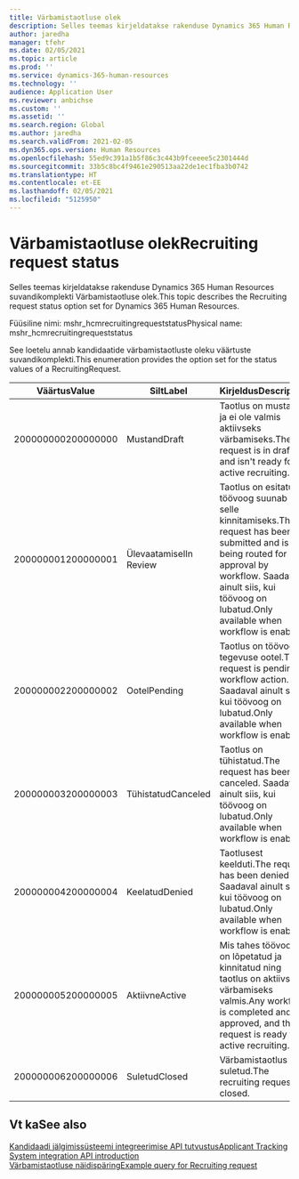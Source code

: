 ```yaml
---
title: Värbamistaotluse olek
description: Selles teemas kirjeldatakse rakenduse Dynamics 365 Human Resources suvandikomplekti Värbamistaotluse olek.
author: jaredha
manager: tfehr
ms.date: 02/05/2021
ms.topic: article
ms.prod: ''
ms.service: dynamics-365-human-resources
ms.technology: ''
audience: Application User
ms.reviewer: anbichse
ms.custom: ''
ms.assetid: ''
ms.search.region: Global
ms.author: jaredha
ms.search.validFrom: 2021-02-05
ms.dyn365.ops.version: Human Resources
ms.openlocfilehash: 55ed9c391a1b5f86c3c443b9fceeee5c2301444d
ms.sourcegitcommit: 33b5c8bc4f9461e290513aa22de1ec1fba3b0742
ms.translationtype: HT
ms.contentlocale: et-EE
ms.lasthandoff: 02/05/2021
ms.locfileid: "5125950"
---
```

# <a name="recruiting-request-status"></a><span data-ttu-id="a09f6-103">Värbamistaotluse olek</span><span class="sxs-lookup"><span data-stu-id="a09f6-103">Recruiting request status</span></span>

<span data-ttu-id="a09f6-104">Selles teemas kirjeldatakse rakenduse Dynamics 365 Human Resources suvandikomplekti Värbamistaotluse olek.</span><span class="sxs-lookup"><span data-stu-id="a09f6-104">This topic describes the Recruiting request status option set for Dynamics 365 Human Resources.</span></span>

<span data-ttu-id="a09f6-105">Füüsiline nimi: mshr_hcmrecruitingrequeststatus</span><span class="sxs-lookup"><span data-stu-id="a09f6-105">Physical name: mshr_hcmrecruitingrequeststatus</span></span>

<span data-ttu-id="a09f6-106">See loetelu annab kandidaatide värbamistaotluste oleku väärtuste suvandikomplekti.</span><span class="sxs-lookup"><span data-stu-id="a09f6-106">This enumeration provides the option set for the status values of a RecruitingRequest.</span></span>

| <span data-ttu-id="a09f6-107">Väärtus</span><span class="sxs-lookup"><span data-stu-id="a09f6-107">Value</span></span> | <span data-ttu-id="a09f6-108">Silt</span><span class="sxs-lookup"><span data-stu-id="a09f6-108">Label</span></span> | <span data-ttu-id="a09f6-109">Kirjeldus</span><span class="sxs-lookup"><span data-stu-id="a09f6-109">Description</span></span> |
| --- | --- | --- |
| <span data-ttu-id="a09f6-110">200000000</span><span class="sxs-lookup"><span data-stu-id="a09f6-110">200000000</span></span> | <span data-ttu-id="a09f6-111">Mustand</span><span class="sxs-lookup"><span data-stu-id="a09f6-111">Draft</span></span> | <span data-ttu-id="a09f6-112">Taotlus on mustandis ja ei ole valmis aktiivseks värbamiseks.</span><span class="sxs-lookup"><span data-stu-id="a09f6-112">The request is in draft and isn't ready for active recruiting.</span></span> |
| <span data-ttu-id="a09f6-113">200000001</span><span class="sxs-lookup"><span data-stu-id="a09f6-113">200000001</span></span> | <span data-ttu-id="a09f6-114">Ülevaatamisel</span><span class="sxs-lookup"><span data-stu-id="a09f6-114">In Review</span></span> | <span data-ttu-id="a09f6-115">Taotlus on esitatud ja töövoog suunab selle kinnitamiseks.</span><span class="sxs-lookup"><span data-stu-id="a09f6-115">The request has been submitted and is being routed for approval by workflow.</span></span> <span data-ttu-id="a09f6-116">Saadaval ainult siis, kui töövoog on lubatud.</span><span class="sxs-lookup"><span data-stu-id="a09f6-116">Only available when workflow is enabled.</span></span> |
| <span data-ttu-id="a09f6-117">200000002</span><span class="sxs-lookup"><span data-stu-id="a09f6-117">200000002</span></span> | <span data-ttu-id="a09f6-118">Ootel</span><span class="sxs-lookup"><span data-stu-id="a09f6-118">Pending</span></span> | <span data-ttu-id="a09f6-119">Taotlus on töövoo tegevuse ootel.</span><span class="sxs-lookup"><span data-stu-id="a09f6-119">The request is pending workflow action.</span></span> <span data-ttu-id="a09f6-120">Saadaval ainult siis, kui töövoog on lubatud.</span><span class="sxs-lookup"><span data-stu-id="a09f6-120">Only available when workflow is enabled.</span></span> |
| <span data-ttu-id="a09f6-121">200000003</span><span class="sxs-lookup"><span data-stu-id="a09f6-121">200000003</span></span> | <span data-ttu-id="a09f6-122">Tühistatud</span><span class="sxs-lookup"><span data-stu-id="a09f6-122">Canceled</span></span> | <span data-ttu-id="a09f6-123">Taotlus on tühistatud.</span><span class="sxs-lookup"><span data-stu-id="a09f6-123">The request has been canceled.</span></span> <span data-ttu-id="a09f6-124">Saadaval ainult siis, kui töövoog on lubatud.</span><span class="sxs-lookup"><span data-stu-id="a09f6-124">Only available when workflow is enabled.</span></span> |
| <span data-ttu-id="a09f6-125">200000004</span><span class="sxs-lookup"><span data-stu-id="a09f6-125">200000004</span></span> | <span data-ttu-id="a09f6-126">Keelatud</span><span class="sxs-lookup"><span data-stu-id="a09f6-126">Denied</span></span> | <span data-ttu-id="a09f6-127">Taotlusest keelduti.</span><span class="sxs-lookup"><span data-stu-id="a09f6-127">The request has been denied.</span></span> <span data-ttu-id="a09f6-128">Saadaval ainult siis, kui töövoog on lubatud.</span><span class="sxs-lookup"><span data-stu-id="a09f6-128">Only available when workflow is enabled.</span></span> |
| <span data-ttu-id="a09f6-129">200000005</span><span class="sxs-lookup"><span data-stu-id="a09f6-129">200000005</span></span> | <span data-ttu-id="a09f6-130">Aktiivne</span><span class="sxs-lookup"><span data-stu-id="a09f6-130">Active</span></span> | <span data-ttu-id="a09f6-131">Mis tahes töövoog on lõpetatud ja kinnitatud ning taotlus on aktiivseks värbamiseks valmis.</span><span class="sxs-lookup"><span data-stu-id="a09f6-131">Any workflow is completed and approved, and the request is ready for active recruiting.</span></span> |
| <span data-ttu-id="a09f6-132">200000006</span><span class="sxs-lookup"><span data-stu-id="a09f6-132">200000006</span></span> | <span data-ttu-id="a09f6-133">Suletud</span><span class="sxs-lookup"><span data-stu-id="a09f6-133">Closed</span></span> | <span data-ttu-id="a09f6-134">Värbamistaotlus on suletud.</span><span class="sxs-lookup"><span data-stu-id="a09f6-134">The recruiting request is closed.</span></span> |

## <a name="see-also"></a><span data-ttu-id="a09f6-135">Vt ka</span><span class="sxs-lookup"><span data-stu-id="a09f6-135">See also</span></span>

[<span data-ttu-id="a09f6-136">Kandidaadi jälgimissüsteemi integreerimise API tutvustus</span><span class="sxs-lookup"><span data-stu-id="a09f6-136">Applicant Tracking System integration API introduction</span></span>](hr-admin-integration-ats-api-introduction.md)<br>
[<span data-ttu-id="a09f6-137">Värbamistaotluse näidispäring</span><span class="sxs-lookup"><span data-stu-id="a09f6-137">Example query for Recruiting request</span></span>](hr-admin-integration-ats-api-recruiting-request-example-query.md)

